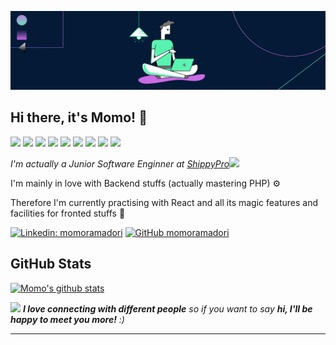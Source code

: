 ![momoramadori's banner](https://github.com/momoramadori/momoramadori/blob/master/images/1.png)

## Hi there, it's Momo! 👋
![](https://img.shields.io/badge/editor-VS%20Code-informational?style=flat&logo=Visual-Studio-Code&logoColor=white&color=59f4b2)
![](https://img.shields.io/badge/code-PHP-informational?style=flat&logo=PHP&logoColor=white&color=59f4b2)
![](https://img.shields.io/badge/DB-MySQL-informational?style=flat&logo=MySQL&logoColor=white&color=59f4b2)
![](https://img.shields.io/badge/code-JavaScript-informational?style=flat&logo=JavaScript&logoColor=white&color=59f4b2)
![](https://img.shields.io/badge/code-React-informational?style=flat&logo=React&logoColor=white&color=59f4b2)
![](https://img.shields.io/badge/library-jQuery-informational?style=flat&logo=jQuery&logoColor=white&color=59f4b2)
![](https://img.shields.io/badge/code-SASS-informational?style=flat&logo=Sass&logoColor=white&color=59f4b2)
![](https://img.shields.io/badge/fw-Bootstrap-informational?style=flat&logo=Bootstrap&logoColor=white&color=59f4b2)
![](https://img.shields.io/badge/fw-Laravel-informational?style=flat&logo=Laravel&logoColor=white&color=59f4b2)

<p><em>I'm actually a Junior Software Enginner at <a href="https://www.shippypro.com/">ShippyPro</a><img src="https://media.giphy.com/media/8crK6V3SrdR97sQC1i/giphy.gif" width="30">
</em></p>

I'm mainly in love with Backend stuffs (actually mastering PHP) ⚙️

Therefore I'm currently practising with React and all its magic features and  facilities for fronted stuffs 🚀  

[![Linkedin: momoramadori](https://img.shields.io/badge/momoramadori-blue?style=flat-square&logo=Linkedin&logoColor=white&link=https://www.linkedin.com/in/momoramadori/)](https://www.linkedin.com/in/momoramadori/)
[![GitHub momoramadori](https://img.shields.io/github/followers/momoramadori?label=follow&style=social)](https://github.com/momoramadori)

## GitHub Stats

[![Momo's github stats](https://github-readme-stats.vercel.app/api?username=momoramadori&show_icons=true&theme=nightowl)](https://github.com/momoramadori/github-readme-stats)

<img src="https://media.giphy.com/media/LnQjpWaON8nhr21vNW/giphy.gif" width="60"> <em><b>I love connecting with different people</b> so if you want to say <b>hi, I'll be happy to meet you more!</b> :)</em>

---


